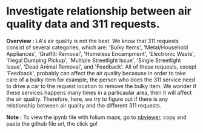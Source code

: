 # Investigate relationship between air quality data and 311 requests.

__Overview :__ 
LA's air quality is not the best. We know that 311 requests consist of several categories, which are: 'Bulky Items', 'Metal/Household Appliances', 'Graffiti Removal',
'Homeless Encampment', 'Electronic Waste', 'Illegal Dumping Pickup', 'Multiple Streetlight Issue', 'Single Streetlight Issue', 'Dead Animal Removal', and 'Feedback'.
All of these requests, except 'Feedback', probably can affect the air quality becasuse in order to take care of a bulky item for example, the person who does the 311 service need to drive a car to the request location to remove the bulky item. We wonder if these services happens many times in a particaular area, then it will affect the air quality. Therefore, here, we try to figure out if there is any relationship between air quality and the different 311 requests.

__Note :__ To view the ipynb file with folium maps, go to [nbviewer](https://nbviewer.org/), copy and paste the github file url, the click go!
